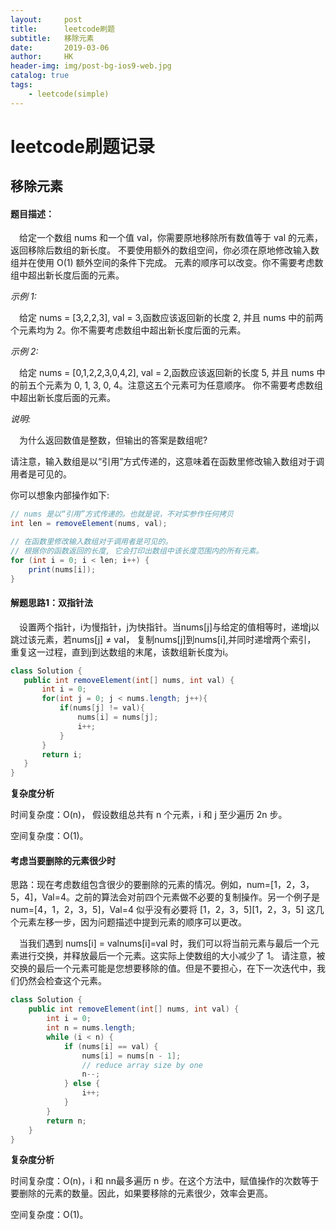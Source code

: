 ```yaml
---
layout:     post
title:      leetcode刷题
subtitle:   移除元素
date:       2019-03-06
author:     HK
header-img: img/post-bg-ios9-web.jpg
catalog: true
tags:
    - leetcode(simple)
---
```

# leetcode刷题记录
## 移除元素

#### 题目描述：
　给定一个数组 nums 和一个值 val，你需要原地移除所有数值等于 val 的元素，返回移除后数组的新长度。
不要使用额外的数组空间，你必须在原地修改输入数组并在使用 O(1) 额外空间的条件下完成。
元素的顺序可以改变。你不需要考虑数组中超出新长度后面的元素。

*示例 1:*

　给定 nums = [3,2,2,3], val = 3,函数应该返回新的长度 2, 并且 nums 中的前两个元素均为 2。你不需要考虑数组中超出新长度后面的元素。


*示例 2:*

　给定 nums = [0,1,2,2,3,0,4,2], val = 2,函数应该返回新的长度 5, 并且 nums 中的前五个元素为 0, 1, 3, 0, 4。注意这五个元素可为任意顺序。
你不需要考虑数组中超出新长度后面的元素。


*说明:*

　为什么返回数值是整数，但输出的答案是数组呢?

请注意，输入数组是以“引用”方式传递的，这意味着在函数里修改输入数组对于调用者是可见的。

你可以想象内部操作如下:
```java
// nums 是以“引用”方式传递的。也就是说，不对实参作任何拷贝
int len = removeElement(nums, val);

// 在函数里修改输入数组对于调用者是可见的。
// 根据你的函数返回的长度, 它会打印出数组中该长度范围内的所有元素。
for (int i = 0; i < len; i++) {
    print(nums[i]);
}
```


#### 解题思路1：双指针法
　设置两个指针，i为慢指针，j为快指针。当nums[j]与给定的值相等时，递增j以跳过该元素，若nums[j] ≠ val， 复制nums[j]到nums[i],并同时递增两个索引，
 重复这一过程，直到j到达数组的末尾，该数组新长度为i。
 
 ```java
 class Solution {
    public int removeElement(int[] nums, int val) {
        int i = 0;
        for(int j = 0; j < nums.length; j++){
            if(nums[j] != val){
                nums[i] = nums[j];
                i++;
            }
        }
        return i;
    }
}
 ```
 **复杂度分析**

时间复杂度：O(n)， 假设数组总共有 n 个元素，i 和 j 至少遍历 2n 步。

空间复杂度：O(1)。 

#### 考虑当要删除的元素很少时

思路：现在考虑数组包含很少的要删除的元素的情况。例如，num=[1，2，3，5，4]，Val=4。之前的算法会对前四个元素做不必要的复制操作。另一个例子是 num=[4，1，2，3，5]，Val=4
似乎没有必要将 [1，2，3，5][1，2，3，5] 这几个元素左移一步，因为问题描述中提到元素的顺序可以更改。

　当我们遇到 nums[i] = valnums[i]=val 时，我们可以将当前元素与最后一个元素进行交换，并释放最后一个元素。这实际上使数组的大小减少了 1。
请注意，被交换的最后一个元素可能是您想要移除的值。但是不要担心，在下一次迭代中，我们仍然会检查这个元素。

```java
class Solution {
    public int removeElement(int[] nums, int val) {
        int i = 0;
        int n = nums.length;
        while (i < n) {
            if (nums[i] == val) {
                nums[i] = nums[n - 1];
                // reduce array size by one
                n--;
            } else {
                i++;
            }
        }
        return n;
    }
}
```

**复杂度分析**

时间复杂度：O(n)，i 和 nn最多遍历 n 步。在这个方法中，赋值操作的次数等于要删除的元素的数量。因此，如果要移除的元素很少，效率会更高。

空间复杂度：O(1)。
